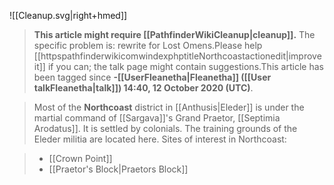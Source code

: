 ![[Cleanup.svg|right+hmed]] 



> **This article might require [[PathfinderWikiCleanup|cleanup]].**
The specific problem is: rewrite for Lost Omens.Please help [[httpspathfinderwikicomwindexphptitleNorthcoastactionedit|improve it]] if you can; the talk page might contain suggestions.This article has been tagged since **-[[UserFleanetha|Fleanetha]] ([[User talkFleanetha|talk]]) 14:40, 12 October 2020 (UTC)**.


> Most of the **Northcoast** district in [[Anthusis|Eleder]] is under the martial command of [[Sargava]]'s Grand Praetor, [[Septimia Arodatus]]. It is settled by colonials. The training grounds of the Eleder militia are located here.
> Sites of interest in Northcoast:

> - [[Crown Point]]
> - [[Praetor's Block|Praetors Block]]






